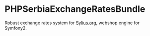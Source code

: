 PHPSerbiaExchangeRatesBundle
============================

Robust exchange rates system for [Sylius.org](http://sylius.org), webshop engine for Symfony2.
